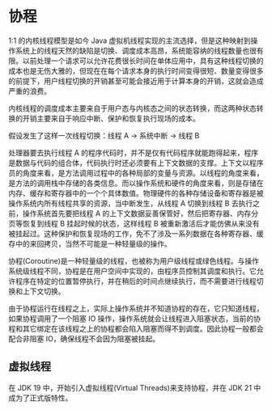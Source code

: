 # 协程

1:1 的内核线程模型是如今 Java 虚拟机线程实现的主流选择，但是这种映射到操作系统上的线程天然的缺陷是切换、调度成本高昂，系统能容纳的线程数量也很有限。以前处理一个请求可以允许花费很长时间在单体应用中，具有这种线程切换的成本也是无伤大雅的，但现在在每个请求本身的执行时间变得很短、数量变得很多的前提下，用户线程切换的开销甚至可能会接近用于计算本身的开销，这就会造成严重的浪费。

内核线程的调度成本主要来自于用户态与内核态之间的状态转换，而这两种状态转换的开销主要来自于响应中断、保护和恢复执行现场的成本。

假设发生了这样一次线程切换：线程 A -> 系统中断 -> 线程 B

处理器要去执行线程 A 的程序代码时，并不是仅有代码程序就能跑得起来，程序是数据与代码的组合体，代码执行时还必须要有上下文数据的支撑。上下文以程序员的角度来看，是方法调用过程中的各种局部的变量与资源。以线程的角度来看，是方法的调用栈中存储的各类信息。而以操作系统和硬件的角度来看，则是存储在内存、缓存和寄存器中的一个个具体数值。物理硬件的各种存储设备和寄存器是被操作系统内所有线程共享的资源，当中断发生，从线程 A 切换到线程 B 去执行之前，操作系统首先要把线程 A 的上下文数据妥善保管好，然后把寄存器、内存分页等恢复到线程 B 挂起时候的状态，这样线程 B 被重新激活后才能仿佛从来没有被挂起过。这种保护和恢复现场的工作，免不了涉及一系列数据在各种寄存器、缓存中的来回拷贝，当然不可能是一种轻量级的操作。

协程(Coroutine)是一种轻量级的线程，也被称为用户级线程或绿色线程。与操作系统级线程不同，协程是在用户空间中实现的，由程序员控制其调度和执行。它允许程序在特定的位置暂停执行，并在稍后的时间点继续执行，而不需要进行线程切换和上下文切换。

由于协程运行在线程之上，实际上操作系统并不知道协程的存在，它只知道线程，如果协程调用了一个阻塞 IO 操作，操作系统就会让线程进入阻塞状态，当前的协程和其它绑定在该线程之上的协程都会陷入阻塞而得不到调度。因此协程一般都会配合非阻塞 IO，确保线程不会因为阻塞被挂起。

## 虚拟线程

在 JDK 19 中，开始引入虚拟线程(Virtual Threads)来支持协程，并在 JDK 21 中成为了正式版特性。

